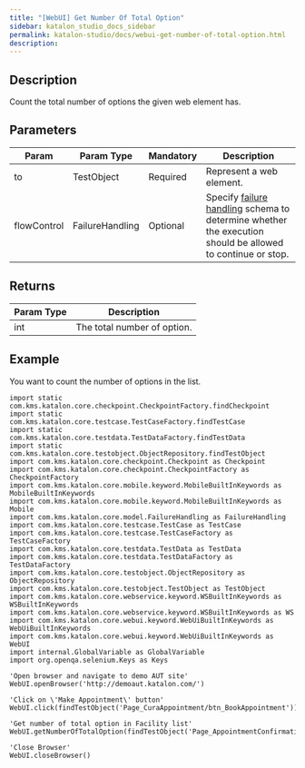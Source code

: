 ```yaml
---
title: "[WebUI] Get Number Of Total Option" 
sidebar: katalon_studio_docs_sidebar
permalink: katalon-studio/docs/webui-get-number-of-total-option.html 
description: 
---
```

Description
-----------

Count the total number of options the given web element has.

Parameters
----------

<table class="" style="table-layout: fixed;"><thead><tr><th class="" style="">Param</th><th class="" style="">Param Type</th><th class="" colspan="1" style="">Mandatory</th><th class="" colspan="1" style="">Description</th></tr></thead><tbody class="" style=""><tr class="" style=""><td class="" colspan="1" style="">to</td><td class="" colspan="1" style="">TestObject</td><td class="" colspan="1" style="">Required</td><td class="" colspan="1" style="">Represent a web element.</td></tr><tr class="" style=""><td class="" style=""><span style="" class="">flowControl</span></td><td class="" style=""><span style="" class="">FailureHandling</span></td><td class="" colspan="1" style="">Optional</td><td class="" colspan="1" style=""><span style="" class="">Spec</span>ify <a href="https://docs.katalon.com/x/qAAM" rel="nofollow" class="" style="">failure handling</a> schema to determine whether the execution should be allowed to continue or stop.</td></tr></tbody></table>

Returns
-------

<table class="" style="table-layout: fixed;"><thead><tr><th class="" style="">Param Type</th><th class="" colspan="1" style="">Description</th></tr></thead><tbody class="" style=""><tr class="" style=""><td class="" colspan="1" style="">int</td><td class="" colspan="1" style="">The total number of option.</td></tr></tbody></table>

Example
-------

You want to count the number of options in the list.

```
import static com.kms.katalon.core.checkpoint.CheckpointFactory.findCheckpoint
import static com.kms.katalon.core.testcase.TestCaseFactory.findTestCase
import static com.kms.katalon.core.testdata.TestDataFactory.findTestData
import static com.kms.katalon.core.testobject.ObjectRepository.findTestObject
import com.kms.katalon.core.checkpoint.Checkpoint as Checkpoint
import com.kms.katalon.core.checkpoint.CheckpointFactory as CheckpointFactory
import com.kms.katalon.core.mobile.keyword.MobileBuiltInKeywords as MobileBuiltInKeywords
import com.kms.katalon.core.mobile.keyword.MobileBuiltInKeywords as Mobile
import com.kms.katalon.core.model.FailureHandling as FailureHandling
import com.kms.katalon.core.testcase.TestCase as TestCase
import com.kms.katalon.core.testcase.TestCaseFactory as TestCaseFactory
import com.kms.katalon.core.testdata.TestData as TestData
import com.kms.katalon.core.testdata.TestDataFactory as TestDataFactory
import com.kms.katalon.core.testobject.ObjectRepository as ObjectRepository
import com.kms.katalon.core.testobject.TestObject as TestObject
import com.kms.katalon.core.webservice.keyword.WSBuiltInKeywords as WSBuiltInKeywords
import com.kms.katalon.core.webservice.keyword.WSBuiltInKeywords as WS
import com.kms.katalon.core.webui.keyword.WebUiBuiltInKeywords as WebUiBuiltInKeywords
import com.kms.katalon.core.webui.keyword.WebUiBuiltInKeywords as WebUI
import internal.GlobalVariable as GlobalVariable
import org.openqa.selenium.Keys as Keys

'Open browser and navigate to demo AUT site'
WebUI.openBrowser('http://demoaut.katalon.com/')

'Click on \'Make Appointment\' button'
WebUI.click(findTestObject('Page_CuraAppointment/btn_BookAppointment'))

'Get number of total option in Facility list'
WebUI.getNumberOfTotalOption(findTestObject('Page_AppointmentConfirmation/lbl_Facility'))

'Close Browser'
WebUI.closeBrowser()
```